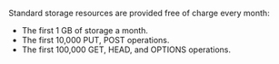 Standard storage resources are provided free of charge every month:
* The first 1 GB of storage a month.
* The first 10,000 PUT, POST operations.
* The first 100,000 GET, HEAD, and OPTIONS operations.